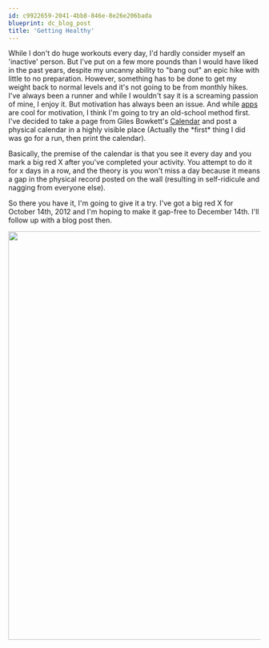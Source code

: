 ```yaml
---
id: c9922659-2041-4bb8-846e-8e26e206bada
blueprint: dc_blog_post
title: 'Getting Healthy'
---
```

<p style="text-align:left;">While I don't do huge workouts every day, I'd hardly consider myself an 'inactive' person. But I've put on a few more pounds than I would have liked in the past years, despite my uncanny ability to "bang out" an epic hike with little to no preparation. However, something has to be done to get my weight back to normal levels and it's not going to be from monthly hikes. I've always been a runner and while I wouldn't say it is a screaming passion of mine, I enjoy it. But motivation has always been an issue. And while <a href="https://itunes.apple.com/us/app/lift/id530911645?mt=8">apps </a>are cool for motivation, I think I'm going to try an old-school method first. I've decided to take a page from Giles Bowkett's <a href="ilesbowkett.blogspot.ca/2012/08/my-gamified-life.html">Calendar</a> and post a physical calendar in a highly visible place (Actually the *first* thing I did was go for a run, then print the calendar).</p>
<p style="text-align:left;">Basically, the premise of the calendar is that you see it every day and you mark a big red X after you've completed your activity. You attempt to do it for x days in a row, and the theory is you won't miss a day because it means a gap in the physical record posted on the wall (resulting in self-ridicule and nagging from everyone else).</p>
So there you have it, I'm going to give it a try. I've got a big red X for October 14th, 2012 and I'm hoping to make it gap-free to December 14th. I'll follow up with a blog post then.

<a href="/images/dc_blog_posts/2012/10/getting-healthy/2012-10-14-20-47-12-1/" rel="attachment wp-att-829"><img src="/images/dc_blog_posts/2012/10/2012-10-14-20.47.12-1-1024x817.jpg" alt="" title="It starts here." width="1024" height="817" class="aligncenter size-large wp-image-829" /></a>